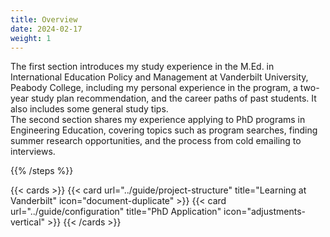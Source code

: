 ```yaml
---
title: Overview
date: 2024-02-17
weight: 1
---
```


The first section introduces my study experience in the M.Ed. in International Education Policy and Management at Vanderbilt University, Peabody College, including my personal experience in the program, a two-year study plan recommendation, and the career paths of past students. It also includes some general study tips.
<br>
The second section shares my experience applying to PhD programs in Engineering Education, covering topics such as program searches, finding summer research opportunities, and the process from cold emailing to interviews.

{{% /steps %}}

{{< cards >}}
  {{< card url="../guide/project-structure" title="Learning at Vanderbilt" icon="document-duplicate" >}}
  {{< card url="../guide/configuration" title="PhD Application" icon="adjustments-vertical" >}}
{{< /cards >}}
